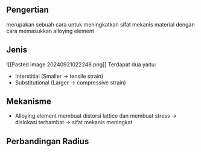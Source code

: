 ## Pengertian
merupakan sebuah cara untuk meningkatkan sifat mekanis material dengan cara memasukkan alloying element

## Jenis
![[Pasted image 20240921022248.png]]
Terdapat dua yaitu:
- Interstitial (Smaller -> tensile strain)
- Substitutional (Larger -> compressive strain)

## Mekanisme
- Alloying element membuat distorsi lattice dan membuat stress -> dislokasi terhambat -> sifat mekanis meningkat

## Perbandingan Radius